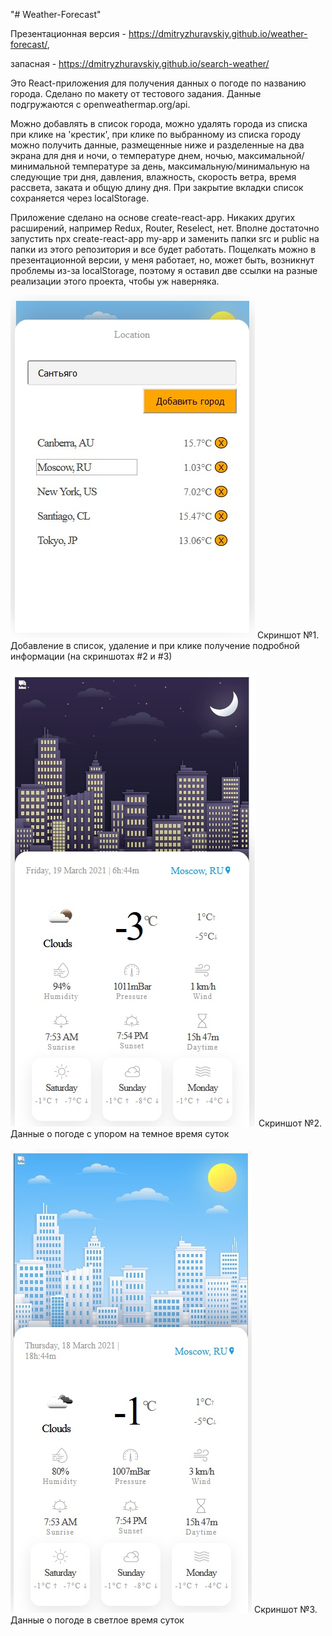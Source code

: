 "# Weather-Forecast" 

Презентационная версия - https://dmitryzhuravskiy.github.io/weather-forecast/,

запасная - https://dmitryzhuravskiy.github.io/search-weather/

Это React-приложения для получения данных о погоде по названию города. Сделано по макету от тестового задания. Данные подгружаются с openweathermap.org/api. 

Можно добавлять в список города, можно удалять города из списка при клике на 'крестик', при клике по выбранному из списка городу можно получить данные, размещенные ниже и разделенные на два экрана для дня и ночи, о температуре днем, ночью, максимальной/минимальной температуре за день, максимальную/минимальную на следующие три дня, давления, влажность, скорость ветра, время рассвета, заката и общую длину дня. При закрытие вкладки список сохраняется через localStorage.

Приложение сделано на основе create-react-app. Никаких других расширений, например Redux, Router, Reselect, нет. Вполне достаточно запустить npx create-react-app my-app и заменить папки src и public на папки из этого репозитория и все будет работать. Пощелкать можно в презентационной версии, у меня работает, но, может быть, возникнут проблемы из-за localStorage, поэтому я оставил две ссылки на разные реализации этого проекта, чтобы уж наверняка.


<img src="https://github.com/DmitryZhuravskiy/weather-forecast/raw/main/public/images/weather-forecast.jpg" margin="auto" display="block"/>
Скриншот №1. Добавление в список, удаление и при клике получение подробной информации (на скриншотах #2 и #3)
<br />
<br />


<img src="https://github.com/DmitryZhuravskiy/weather-forecast/raw/main/public/images/weather-forecast--2.jpg" margin="auto"/>
Скриншот №2. Данные о погоде с упором на темное время суток
<br />
<br />


<img src="https://github.com/DmitryZhuravskiy/weather-forecast/raw/main/public/images/weather-forecast--3.jpg" margin="auto"/>
Скриншот №3. Данные о погоде в светлое время суток
